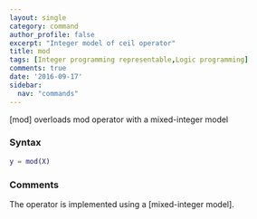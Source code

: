 ```yaml
---
layout: single
category: command
author_profile: false
excerpt: "Integer model of ceil operator"
title: mod
tags: [Integer programming representable,Logic programming]
comments: true
date: '2016-09-17'
sidebar:
  nav: "commands"
---
```


[mod] overloads mod operator with a mixed-integer model

### Syntax

````matlab
y = mod(X)
````

### Comments

The operator is implemented using a [mixed-integer model].
